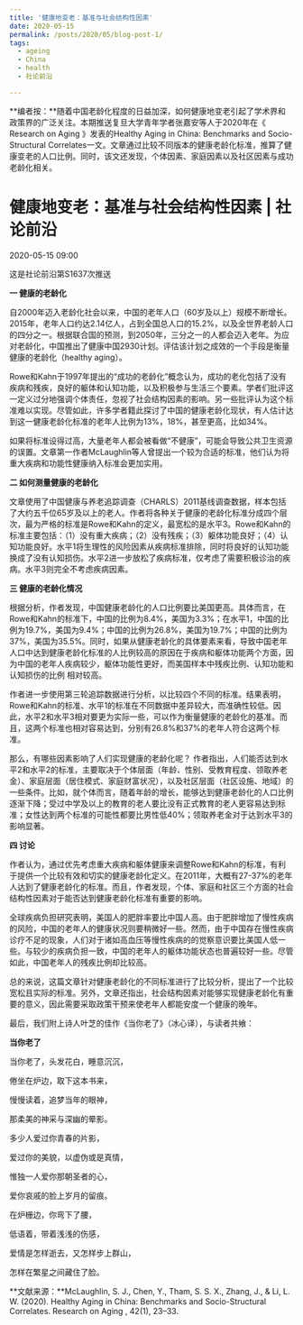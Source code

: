 ```yaml
---
title: '健康地变老：基准与社会结构性因素'
date: 2020-05-15
permalink: /posts/2020/05/blog-post-1/
tags:
  - ageing
  - China
  - health
  - 社论前沿

---
```


**编者按：**随着中国老龄化程度的日益加深，如何健康地变老引起了学术界和政策界的广泛关注。本期推送复旦大学青年学者张嘉安等人于2020年在《 Research on Aging 》发表的Healthy Aging in China: Benchmarks and Socio-Structural Correlates一文。文章通过比较不同版本的健康老龄化标准，推算了健康变老的人口比例。同时，该文还发现，个体因素、家庭因素以及社区因素与成功老龄化相关。 

# 健康地变老：基准与社会结构性因素 | 社论前沿 

2020-05-15 09:00


这是社论前沿第S1637次推送

**一 健康的老龄化**

自2000年迈入老龄化社会以来，中国的老年人口（60岁及以上）规模不断增长。2015年，老年人口约达2.14亿人，占到全国总人口的15.2%，以及全世界老龄人口的四分之一。根据联合国的预测，到2050年，三分之一的人都会迈入老年。为应对老龄化，中国推出了健康中国2930计划。评估该计划之成效的一个手段是衡量健康的老龄化（healthy aging）。

Rowe和Kahn于1997年提出的“成功的老龄化”概念认为，成功的老化包括了没有疾病和残疾，良好的躯体和认知功能，以及积极参与生活三个要素。学者们批评这一定义过分地强调个体责任，忽视了社会结构因素的影响。另一些批评认为这个标准难以实现。尽管如此，许多学者籍此探讨了中国的健康老龄化现状，有人估计达到这一健康老龄化标准的老年人比例为13%，18%，甚至更高，比如34%。 

如果将标准设得过高，大量老年人都会被看做“不健康”，可能会导致公共卫生资源的误置。文章第一作者McLaughlin等人曾提出一个较为合适的标准，他们认为将重大疾病和功能性健康纳入标准会更加实用。

**二 如何测量健康的老龄化**

文章使用了中国健康与养老追踪调查（CHARLS）2011基线调查数据，样本包括了大约五千位65岁及以上的老人。作者将各种关于健康的老龄化标准分成四个层次，最为严格的标准是Rowe和Kahn的定义，最宽松的是水平3。Rowe和Kahn的标准主要包括：（1）没有重大疾病；（2）没有残疾；（3）躯体功能良好；（4）认知功能良好。水平1将生理性的风险因素从疾病标准排除，同时将良好的认知功能换成了没有认知损伤。水平2进一步放松了疾病标准，仅考虑了需要积极诊治的疾病。水平3则完全不考虑疾病因素。

**三 健康的老龄化情况**

根据分析，作者发现，中国健康老龄化的人口比例要比美国更高。具体而言，在Rowe和Kahn的标准下，中国的比例为8.4%，美国为3.3%；在水平1，中国的比例为19.7%，美国为9.4%；中国的比例为26.8%，美国为19.7%；中国的比例为37%，美国为35.5%。同时，如果从健康老龄化的具体要素来看，导致中国老年人口中达到健康老龄化标准的人比例较高的原因在于疾病和躯体功能两个方面，因为中国的老年人疾病较少，躯体功能性更好，而美国样本中残疾比例、认知功能和认知损伤的比例 相对较高。

作者进一步使用第三轮追踪数据进行分析，以比较四个不同的标准。结果表明，Rowe和Kahn的标准、水平1的标准在不同数据中差异较大，而准确性较低。因此，水平2和水平3相对要更为实际一些，可以作为衡量健康的老龄化的基准。而且，这两个标准也相对容易达到，分别有26.8%和37%的老年人符合这两个标准。

那么，有哪些因素影响了人们实现健康的老龄化呢？ 作者指出，人们能否达到水平2和水平2的标准，主要取决于个体层面（年龄、性别、受教育程度、领取养老金）、家庭层面（居住模式、家庭财富状况），以及社区层面（社区设施、地域）的一些条件。比如，就个体而言，随着年龄的增长，能够达到健康老龄化的人口比例逐渐下降；受过中学及以上的教育的老人要比没有正式教育的老人更容易达到标准；女性达到两个标准的可能性都要比男性低40%；领取养老金对于达到水平3的影响显著。

**四 讨论**

作者认为，通过优先考虑重大疾病和躯体健康来调整Rowe和Kahn的标准，有利于提供一个比较有效和切实的健康老龄化定义。在2011年，大概有27-37%的老年人达到了健康老龄化的标准。而且，作者发现，个体、家庭和社区三个方面的社会结构性因素对于能否达到健康老龄化标准有重要的影响。

全球疾病负担研究表明，美国人的肥胖率要比中国人高。由于肥胖增加了慢性疾病的风险，中国的老年人的健康状况则要稍微好一些。然而，由于中国存在慢性疾病诊疗不足的现象，人们对于诸如高血压等慢性疾病的的觉察意识要比美国人低一些。与较少的疾病负担一致，中国的老年人的躯体功能状态也普遍较好一些。尽管如此，中国老年人的残疾比例却比较高。

总的来说，这篇文章针对健康老龄化的不同标准进行了比较分析，提出了一个比较宽松且实际的标准。另外，文章还指出，社会结构因素对能够实现健康老龄化有重要的意义，因此需要采取政策干预来使老年人都能安度一个健康的晚年。



最后，我们附上诗人叶芝的佳作《当你老了》（冰心译），与读者共飨： 

**当你老了**

当你老了，头发花白，睡意沉沉，

倦坐在炉边，取下这本书来，

慢慢读着，追梦当年的眼神， 

那柔美的神采与深幽的晕影。

多少人爱过你青春的片影，

爱过你的美貌，以虚伪或是真情，

惟独一人爱你那朝圣者的心，

爱你哀戚的脸上岁月的留痕。

在炉栅边，你弯下了腰，

低语着，带着浅浅的伤感，

爱情是怎样逝去，又怎样步上群山，

怎样在繁星之间藏住了脸。



**文献来源：**McLaughlin, S. J., Chen, Y., Tham, S. S. X., Zhang, J., & Li, L. W. (2020). Healthy Aging in China: Benchmarks and Socio-Structural Correlates. Research on Aging , 42(1), 23–33. 
